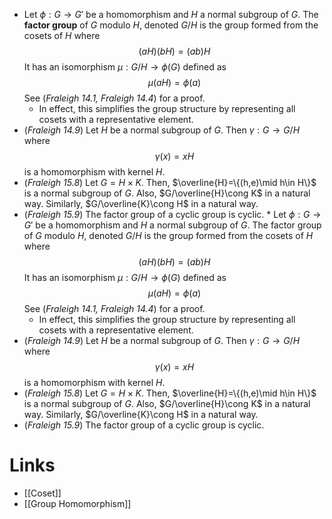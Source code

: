 * Let $\phi: G\to G'$ be a homomorphism and $H$ a normal subgroup of $G$. The **factor group** of $G$ modulo $H$, denoted $G/H$ is the group formed from the cosets of $H$ where $$(aH)(bH)=(ab)H$$It has an isomorphism $\mu:G/H\to \phi(G)$ defined as $$\mu(aH)=\phi(a)$$See (*Fraleigh 14.1, Fraleigh 14.4*) for a proof. 
	* In effect, this simplifies the group structure by representing all cosets with a representative element.
* (*Fraleigh 14.9*) Let $H$ be a normal subgroup of $G$. Then $\gamma : G\to G/H$ where $$\gamma(x)=xH$$is a homomorphism with kernel $H$.
* (*Fraleigh 15.8*) Let $G=H\times K$. Then, $\overline{H}=\{(h,e)\mid h\in H\}$ is a normal subgroup of $G$. Also, $G/\overline{H}\cong K$ in a natural way. Similarly, $G/\overline{K}\cong H$ in a natural way. 
* (*Fraleigh 15.9*) The factor group of a cyclic group is cyclic. * Let $\phi: G\to G'$ be a homomorphism and $H$ a normal subgroup of $G$. The factor group of $G$ modulo $H$, denoted $G/H$ is the group formed from the cosets of $H$ where $$(aH)(bH)=(ab)H$$It has an isomorphism $\mu:G/H\to \phi(G)$ defined as $$\mu(aH)=\phi(a)$$See (*Fraleigh 14.1, Fraleigh 14.4*) for a proof. 
	* In effect, this simplifies the group structure by representing all cosets with a representative element.
* (*Fraleigh 14.9*) Let $H$ be a normal subgroup of $G$. Then $\gamma : G\to G/H$ where $$\gamma(x)=xH$$is a homomorphism with kernel $H$.
* (*Fraleigh 15.8*) Let $G=H\times K$. Then, $\overline{H}=\{(h,e)\mid h\in H\}$ is a normal subgroup of $G$. Also, $G/\overline{H}\cong K$ in a natural way. Similarly, $G/\overline{K}\cong H$ in a natural way. 
* (*Fraleigh 15.9*) The factor group of a cyclic group is cyclic. 
# Links
* [[Coset]]
* [[Group Homomorphism]]